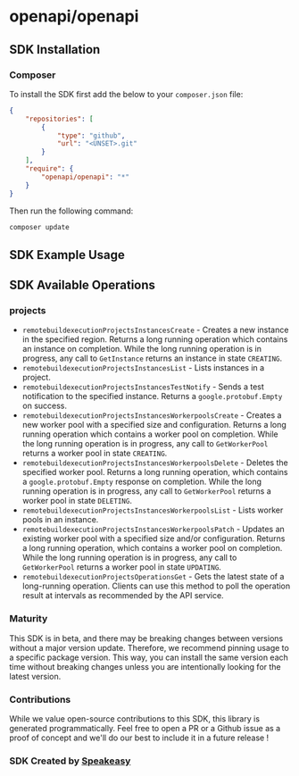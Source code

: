# openapi/openapi

<!-- Start SDK Installation -->
## SDK Installation

### Composer

To install the SDK first add the below to your `composer.json` file:

```json
{
    "repositories": [
        {
            "type": "github",
            "url": "<UNSET>.git"
        }
    ],
    "require": {
        "openapi/openapi": "*"
    }
}
```

Then run the following command:

```bash
composer update
```
<!-- End SDK Installation -->

## SDK Example Usage
<!-- Start SDK Example Usage -->

<!-- End SDK Example Usage -->

<!-- Start SDK Available Operations -->
## SDK Available Operations


### projects

* `remotebuildexecutionProjectsInstancesCreate` - Creates a new instance in the specified region. Returns a long running operation which contains an instance on completion. While the long running operation is in progress, any call to `GetInstance` returns an instance in state `CREATING`.
* `remotebuildexecutionProjectsInstancesList` - Lists instances in a project.
* `remotebuildexecutionProjectsInstancesTestNotify` - Sends a test notification to the specified instance. Returns a `google.protobuf.Empty` on success.
* `remotebuildexecutionProjectsInstancesWorkerpoolsCreate` - Creates a new worker pool with a specified size and configuration. Returns a long running operation which contains a worker pool on completion. While the long running operation is in progress, any call to `GetWorkerPool` returns a worker pool in state `CREATING`.
* `remotebuildexecutionProjectsInstancesWorkerpoolsDelete` - Deletes the specified worker pool. Returns a long running operation, which contains a `google.protobuf.Empty` response on completion. While the long running operation is in progress, any call to `GetWorkerPool` returns a worker pool in state `DELETING`.
* `remotebuildexecutionProjectsInstancesWorkerpoolsList` - Lists worker pools in an instance.
* `remotebuildexecutionProjectsInstancesWorkerpoolsPatch` - Updates an existing worker pool with a specified size and/or configuration. Returns a long running operation, which contains a worker pool on completion. While the long running operation is in progress, any call to `GetWorkerPool` returns a worker pool in state `UPDATING`.
* `remotebuildexecutionProjectsOperationsGet` - Gets the latest state of a long-running operation. Clients can use this method to poll the operation result at intervals as recommended by the API service.
<!-- End SDK Available Operations -->

### Maturity

This SDK is in beta, and there may be breaking changes between versions without a major version update. Therefore, we recommend pinning usage
to a specific package version. This way, you can install the same version each time without breaking changes unless you are intentionally
looking for the latest version.

### Contributions

While we value open-source contributions to this SDK, this library is generated programmatically.
Feel free to open a PR or a Github issue as a proof of concept and we'll do our best to include it in a future release !

### SDK Created by [Speakeasy](https://docs.speakeasyapi.dev/docs/using-speakeasy/client-sdks)
